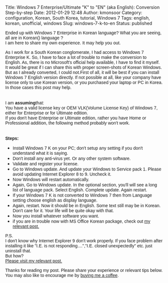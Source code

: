 Title: Windows 7 Enterprise/Ultimate "K" to "EN" (aka English): Conversion Step-by-step
Date: 2012-01-29 12:48
Author: kmonsoor
Category: configuration, Korean, South Korea, tutorial, Windows 7
Tags: english, korean, unofficial, windows
Slug: windows-7-k-to-en
Status: published

<div dir="ltr" style="text-align:left;">

<span style="font-family:Verdana, sans-serif;">Ended up with Windows 7
Enterprise in Korean language? What you are seeing, all are in Korean()
language ?</span>  
<span style="font-family:Verdana, sans-serif;">I am here to share my
own experience. It may help you out.</span>  
<span style="font-family:Verdana, sans-serif;"></span>

</div>

<!--more-->  
<span style="font-family:Verdana, sans-serif;">As I work for a South
Korean conglomerate, I had access to Windows 7 Enterprise K. So, I have
to face a lot of trouble to make the conversion to English. As, there is
no Microsoft's official help available, I have to find it myself. It
would be great if I can share this with proper screen-shots of Korean
Windows. But as I already converted, I could
not.</span><a name="more"></a><span
style="font-family:Verdana, sans-serif;">First of all, it will be best
if you can install Windows 7 English version directly. If not possible
at all, like your company have license only to use Korean version, or
you purchased your laptop or PC in Korea. In those cases this post may
help.</span>  
<span style="font-family:Verdana, sans-serif;">  
</span>  
<span style="font-family:Verdana, sans-serif;">I am
**assuming**that:</span>  
<span style="font-family:Verdana, sans-serif;">You have a valid license
key or OEM VLK(Volume License Key) of Windows 7, either for Enterprise
or for Ultimate edition.</span>  
<span style="font-family:Verdana, sans-serif;">If you don't have
Enterprise or Ultimate edition, rather you have Home or Professional
addition, the following method probably won't work.</span>  
<span style="font-family:Verdana, sans-serif;">  
</span>  
**<span style="font-family:Verdana, sans-serif;">Steps:</span>**

-   <span style="font-family:Verdana, sans-serif;">Install Windows 7 K
    on your PC; don't setup any setting if you don't understand what it
    is saying.</span>
-   <span style="font-family:Verdana, sans-serif;">Don't install any
    anti-virus yet. Or any other system software.</span>
-   <span style="font-family:Verdana, sans-serif;">Validate and register
    your license. </span>
-   <span style="font-family:Verdana, sans-serif;">Go to Windows update.
    And update your Windows to Service pack 1. Please avoid updating
    Internet Explorer 8 to 9. Uncheck it.</span>
-   <span style="font-family:Verdana, sans-serif;">Now Windows will
    restart automatically.</span>
-   <span style="font-family:Verdana, sans-serif;">Again, Go to Windows
    update. In the optional section, you'll will see a long list of
    language pack. Select English. Complete update. Again
    restart.</span>
-   <span style="font-family:Verdana, sans-serif;">If your Windows 7 K
    is not converted to Windows 7 then from Language setting choose
    english as display language.</span>
-   <span style="font-family:Verdana, sans-serif;">Again, restart. Now
    it should be in English. Some text still may be in Korean. Don't
    care for it. Your life will be quite okay with that.</span>
-   <span style="font-family:Verdana, sans-serif;">Now you install
    whatever software you want.</span>
-   <span style="font-family:Verdana, sans-serif;">if you are in trouble
    now with MS Office Korean package, check out [my relevant
    post.](http://kmonsoor.blogspot.com/2012/01/install-english-language-pack-of.html)</span>

<span style="font-family:Verdana, sans-serif;">P.S.</span>  
<span style="font-family:Verdana, sans-serif;">I don't know why
Internet Explorer 9 don't work properly. If you face problem after
installing it like "I.E. is not responding....","I.E. closed
unexpectedly" etc. just uninstall that. </span>  
<span style="font-family:Verdana, sans-serif;">But how?</span>  
<span style="font-family:Verdana, sans-serif;">[Please visit my
relevant
post.](http://kmonsoor.blogspot.com/2012/01/uninstall-crappy-and-slow-internet.html)</span>

<span style="font-family:Verdana, sans-serif;">Thanks for reading my
post. Please share your experience or relevant tips below. You may also
like to encourage me by [buying me a
coffee](https://www.paypal.com/cgi-bin/webscr?cmd=_s-xclick&hosted_button_id=4H7BX94Z8MW9W).</span>

 

<div class="blogger-post-footer">

<img alt width="1" height="1"></img>

</div>
